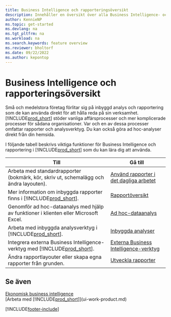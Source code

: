 ```yaml
---
title: Business Intelligence och rapporteringsöversikt
description: Innehåller en översikt över alla Business Intelligence- och rapporteringsfunktioner som stöds i Business Central.
author: KennieNP
ms.topic: get-started
ms.devlang: na
ms.tgt_pltfrm: na
ms.workload: na
ms.search.keywords: feature overview
ms.reviewer: bholtorf
ms.date: 09/22/2022
ms.author: kepontop
---
```

# Business Intelligence och rapporteringsöversikt

Små och medelstora företag förlitar sig på inbyggd analys och rapportering som de kan använda direkt för att hålla reda på sin verksamhet. [!INCLUDE[prod_short](includes/prod_short.md)] stöder vanliga affärsprocesser och mer komplicerade processer för sådana organisationer. Var och en av dessa processer omfattar rapporter och analysverktyg. Du kan också göra ad hoc-analyser direkt från din hemsida.  

I följande tabell beskrivs viktiga funktioner för Business Intelligence och rapportering i [!INCLUDE[prod_short](includes/prod_short.md)] som du kan lära dig att använda.

| Till | Gå till |
| --- | --- |
| Arbeta med standardrapporter (bokmärk, kör, skriv ut, schemalägg och ändra layouten). | [Använd rapporter i det dagliga arbetet](reports-use-reports.md) |
| Mer information om inbyggda rapporter finns i [!INCLUDE[prod_short](includes/prod_short.md)]. |[Rapportöversikt](reports-available-reports.md)|
| Genomför ad hoc-dataanalys med hjälp av funktioner i klienten eller Microsoft Excel. | [Ad hoc-dataanalys](reports-adhoc-analysis.md) |
| Arbeta med inbyggda analysverktyg i [!INCLUDE[prod_short](includes/prod_short.md)].| [Inbyggda analyser](reports-built-in-analytics.md) |
| Integrera externa Business Intelligence-verktyg med [!INCLUDE[prod_short](includes/prod_short.md)].| [Externa Business Intelligence-verktyg](reports-external-analysis.md) |
|Ändra rapportlayouter eller skapa egna rapporter från grunden. |[Utveckla rapporter](reports-develop-reports.md)|

## Se även

[Ekonomisk business intelligence](bi.md)  
[Arbeta med [!INCLUDE[prod_short](includes/prod_short.md)]](ui-work-product.md)  

[!INCLUDE[footer-include](includes/footer-banner.md)]
